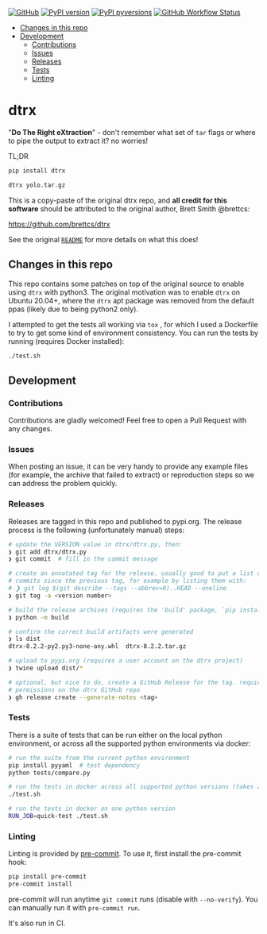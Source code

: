 [![GitHub](https://img.shields.io/badge/GitHub-dtrx--py/dtrx-8da0cb?style=for-the-badge&logo=github)](https://github.com/dtrx-py/dtrx)
[![PyPI
version](https://img.shields.io/pypi/v/dtrx.svg?style=for-the-badge&logo=PyPi&logoColor=white)](https://pypi.org/project/dtrx/)
[![PyPI
pyversions](https://img.shields.io/pypi/pyversions/dtrx.svg?style=for-the-badge&logo=python&logoColor=white&color=ff69b4)](https://pypi.python.org/pypi/dtrx/)
[![GitHub Workflow Status](https://img.shields.io/github/workflow/status/dtrx-py/dtrx/main-ci/master?logo=github-actions&logoColor=white&style=for-the-badge)](https://github.com/dtrx-py/dtrx/actions)

<!-- toc -->

- [Changes in this repo](#changes-in-this-repo)
- [Development](#development)
  - [Contributions](#contributions)
  - [Issues](#issues)
  - [Releases](#releases)
  - [Tests](#tests)
  - [Linting](#linting)

<!-- tocstop -->

# dtrx

"**Do The Right eXtraction**" - don't remember what set of `tar` flags or where
to pipe the output to extract it? no worries!

TL;DR

```bash
pip install dtrx

dtrx yolo.tar.gz
```

This is a copy-paste of the original dtrx repo, and **all credit for this
software** should be attributed to the original author, Brett Smith @brettcs:

https://github.com/brettcs/dtrx

See the original [`README`](README) for more details on what this does!

## Changes in this repo

This repo contains some patches on top of the original source to enable using
`dtrx` with python3. The original motivation was to enable `dtrx` on Ubuntu
20.04+, where the `dtrx` apt package was removed from the default ppas (likely
due to being python2 only).

I attempted to get the tests all working via `tox` , for which I used a
Dockerfile to try to get some kind of environment consistency. You can run the
tests by running (requires Docker installed):

```bash
./test.sh
```

## Development

### Contributions

Contributions are gladly welcomed! Feel free to open a Pull Request with any
changes.

### Issues

When posting an issue, it can be very handy to provide any example files (for
example, the archive that failed to extract) or reproduction steps so we can
address the problem quickly.

### Releases

Releases are tagged in this repo and published to pypi.org. The release process
is the following (unfortunately manual) steps:

```bash
# update the VERSION value in dtrx/dtrx.py, then:
❯ git add dtrx/dtrx.py
❯ git commit  # fill in the commit message

# create an annotated tag for the release. usually good to put a list of new
# commits since the previous tag, for example by listing them with:
# ❯ git log $(git describe --tags --abbrev=0)..HEAD --oneline
❯ git tag -a <version number>

# build the release archives (requires the 'build' package, `pip install build`)
❯ python -m build

# confirm the correct build artifacts were generated
❯ ls dist
dtrx-8.2.2-py2.py3-none-any.whl  dtrx-8.2.2.tar.gz

# upload to pypi.org (requires a user account on the dtrx project)
❯ twine upload dist/*

# optional, but nice to do, create a GitHub Release for the tag. requires
# permissions on the dtrx GitHub repo
❯ gh release create --generate-notes <tag>
```

### Tests

There is a suite of tests that can be run either on the local python
environment, or across all the supported python environments via docker:

```bash
# run the suite from the current python environment
pip install pyyaml  # test dependency
python tests/compare.py

# run the tests in docker across all supported python versions (takes a while)
./test.sh

# run the tests in docker on one python version
RUN_JOB=quick-test ./test.sh
```

### Linting

Linting is provided by [pre-commit](pre-commit.com). To use it, first install
the pre-commit hook:

```bash
pip install pre-commit
pre-commit install
```

pre-commit will run anytime `git commit` runs (disable with `--no-verify`). You
can manually run it with `pre-commit run`.

It's also run in CI.
